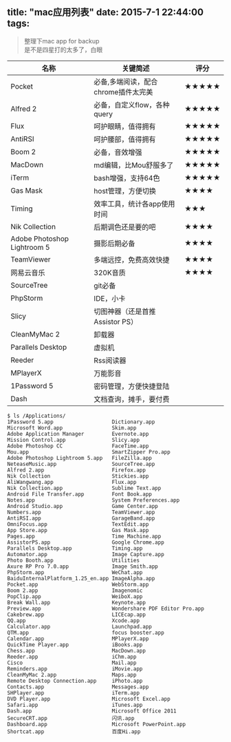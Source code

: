 title: "mac应用列表"
date: 2015-7-1 22:44:00
tags:
---

>整理下mac app for backup  
>是不是四星打的太多了，白眼


 名称  | 关键简述  | 评分
 ----- | ------  | -----
Pocket | 必备,多端阅读，配合chrome插件太完美 | ★★★★★
Alfred 2 | 必备，自定义flow，各种query | ★★★★★
Flux | 呵护眼睛，值得拥有 | ★★★★★
AntiRSI | 呵护腰部，值得拥有 | ★★★★★
Boom 2 | 必备，音效增强 | ★★★★★
MacDown | md编辑，比Mou舒服多了 | ★★★★★
iTerm | bash增强，支持64色 | ★★★★★
Gas Mask | host管理，方便切换 | ★★★★
Timing | 效率工具，统计各app使用时间 | ★★★
Nik Collection | 后期调色还是要的吧 | ★★★★
Adobe Photoshop Lightroom 5 | 摄影后期必备 | ★★★★
TeamViewer | 多端远控，免费高效快捷 | ★★★★
网易云音乐 | 320K音质 | ★★★★
SourceTree | git必备 | 
PhpStorm | IDE，小卡 | 
Slicy | 切图神器（还是首推Assistor PS） |
CleanMyMac 2 | 卸载器
Parallels Desktop | 虚拟机
Reeder | Rss阅读器 | 
MPlayerX | 万能影音 |
1Password 5 | 密码管理，方便快捷登陆
Dash | 文档查询，摊手，要付费 | 

```
$ ls /Applications/
1Password 5.app                   Dictionary.app                    Microsoft Word.app                Skim.app
Adobe Application Manager         Evernote.app                      Mission Control.app               Slicy.app
Adobe Photoshop CC                FaceTime.app                      Mou.app                           SmartZipper Pro.app
Adobe Photoshop Lightroom 5.app   FileZilla.app                     NeteaseMusic.app                  SourceTree.app
Alfred 2.app                      Firefox.app                       Nik Collection                    Stickies.app
AliWangwang.app                   Flux.app                          Nik Collection.app                Sublime Text.app
Android File Transfer.app         Font Book.app                     Notes.app                         System Preferences.app
Android Studio.app                Game Center.app                   Numbers.app                       TeamViewer.app
AntiRSI.app                       GarageBand.app                    OmniFocus.app                     TextEdit.app
App Store.app                     Gas Mask.app                      Pages.app                         Time Machine.app
AssistorPS.app                    Google Chrome.app                 Parallels Desktop.app             Timing.app
Automator.app                     Image Capture.app                 Photo Booth.app                   Utilities
Axure RP Pro 7.0.app              Image Smith.app                   PhpStorm.app                      WeChat.app
BaiduInternalPlatform_1.25_en.app ImageAlpha.app                    Pocket.app                        WebStorm.app
Boom 2.app                        Imagenomic                        PopClip.app                       WeiboX.app
Break Wall.app                    Keynote.app                       Preview.app                       Wondershare PDF Editor Pro.app
Cakebrew.app                      LICEcap.app                       QQ.app                            Xcode.app
Calculator.app                    Launchpad.app                     QTM.app                           focus booster.app
Calendar.app                      MPlayerX.app                      QuickTime Player.app              iBooks.app
Chess.app                         MacDown.app                       Reeder.app                        iChm.app
Cisco                             Mail.app                          Reminders.app                     iMovie.app
CleanMyMac 2.app                  Maps.app                          Remote Desktop Connection.app     iPhoto.app
Contacts.app                      Messages.app                      SHPlayer.app                      iTerm.app
DVD Player.app                    Microsoft Excel.app               Safari.app                        iTunes.app
Dash.app                          Microsoft Office 2011             SecureCRT.app                     闪讯.app
Dashboard.app                     Microsoft PowerPoint.app          Shortcat.app                      百度Hi.app
```

